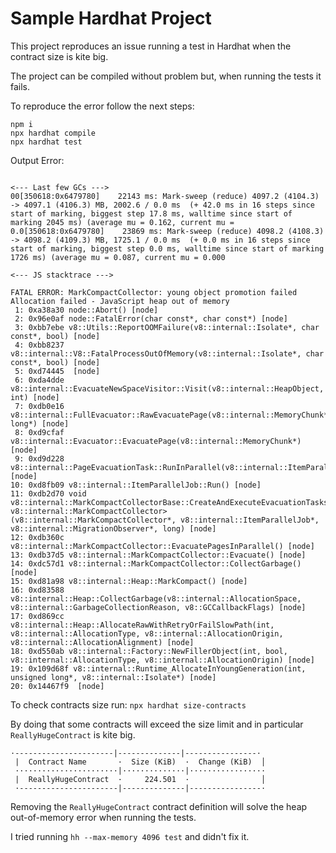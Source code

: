 # Sample Hardhat Project

This project reproduces an issue running a test in Hardhat when the contract size is kite big. 

The project can be compiled without problem but, when running the tests it fails.

To reproduce the error follow the next steps:

```shell
npm i   
npx hardhat compile
npx hardhat test
```
Output Error:

```shell

<--- Last few GCs --->
00[350618:0x6479780]    22143 ms: Mark-sweep (reduce) 4097.2 (4104.3) -> 4097.1 (4106.3) MB, 2002.6 / 0.0 ms  (+ 42.0 ms in 16 steps since start of marking, biggest step 17.8 ms, walltime since start of marking 2045 ms) (average mu = 0.162, current mu = 0.0[350618:0x6479780]    23869 ms: Mark-sweep (reduce) 4098.2 (4108.3) -> 4098.2 (4109.3) MB, 1725.1 / 0.0 ms  (+ 0.0 ms in 16 steps since start of marking, biggest step 0.0 ms, walltime since start of marking 1726 ms) (average mu = 0.087, current mu = 0.000

<--- JS stacktrace --->

FATAL ERROR: MarkCompactCollector: young object promotion failed Allocation failed - JavaScript heap out of memory
 1: 0xa38a30 node::Abort() [node]
 2: 0x96e0af node::FatalError(char const*, char const*) [node]
 3: 0xbb7ebe v8::Utils::ReportOOMFailure(v8::internal::Isolate*, char const*, bool) [node]
 4: 0xbb8237 v8::internal::V8::FatalProcessOutOfMemory(v8::internal::Isolate*, char const*, bool) [node]
 5: 0xd74445  [node]
 6: 0xda4dde v8::internal::EvacuateNewSpaceVisitor::Visit(v8::internal::HeapObject, int) [node]
 7: 0xdb0e16 v8::internal::FullEvacuator::RawEvacuatePage(v8::internal::MemoryChunk*, long*) [node]
 8: 0xd9cfaf v8::internal::Evacuator::EvacuatePage(v8::internal::MemoryChunk*) [node]
 9: 0xd9d228 v8::internal::PageEvacuationTask::RunInParallel(v8::internal::ItemParallelJob::Task::Runner) [node]
10: 0xd8fb09 v8::internal::ItemParallelJob::Run() [node]
11: 0xdb2d70 void v8::internal::MarkCompactCollectorBase::CreateAndExecuteEvacuationTasks<v8::internal::FullEvacuator, v8::internal::MarkCompactCollector>(v8::internal::MarkCompactCollector*, v8::internal::ItemParallelJob*, v8::internal::MigrationObserver*, long) [node]
12: 0xdb360c v8::internal::MarkCompactCollector::EvacuatePagesInParallel() [node]
13: 0xdb37d5 v8::internal::MarkCompactCollector::Evacuate() [node]
14: 0xdc57d1 v8::internal::MarkCompactCollector::CollectGarbage() [node]
15: 0xd81a98 v8::internal::Heap::MarkCompact() [node]
16: 0xd83588 v8::internal::Heap::CollectGarbage(v8::internal::AllocationSpace, v8::internal::GarbageCollectionReason, v8::GCCallbackFlags) [node]
17: 0xd869cc v8::internal::Heap::AllocateRawWithRetryOrFailSlowPath(int, v8::internal::AllocationType, v8::internal::AllocationOrigin, v8::internal::AllocationAlignment) [node]
18: 0xd550ab v8::internal::Factory::NewFillerObject(int, bool, v8::internal::AllocationType, v8::internal::AllocationOrigin) [node]
19: 0x109d68f v8::internal::Runtime_AllocateInYoungGeneration(int, unsigned long*, v8::internal::Isolate*) [node]
20: 0x14467f9  [node]
```

To check contracts size run:
`npx hardhat size-contracts`

By doing that some contracts will exceed the size limit and in particular `ReallyHugeContract` is kite big.
```shell
·----------------------|--------------|----------------·
 |  Contract Name       ·  Size (KiB)  ·  Change (KiB)  │
 ·······················|··············|·················
 |  ReallyHugeContract  ·     224.501  ·                │
 ·----------------------|--------------|----------------·
```

Removing the `ReallyHugeContract` contract definition will solve the heap out-of-memory error when running the tests.


I tried running `hh --max-memory 4096 test` and didn't fix it. 
